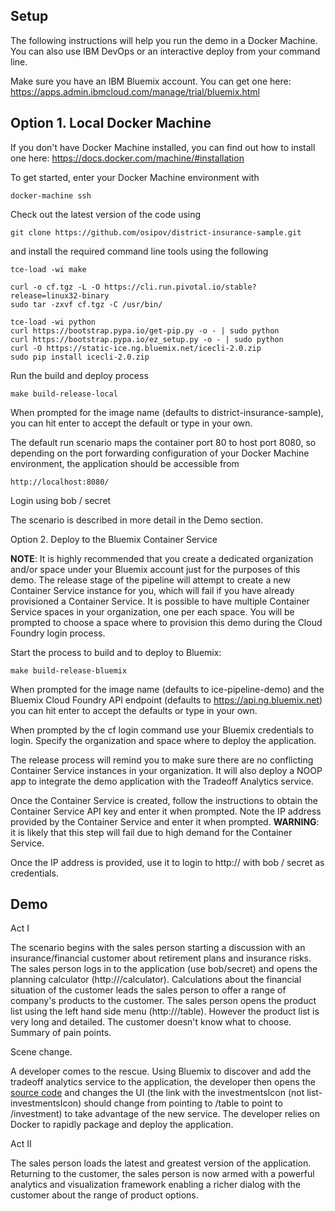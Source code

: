Setup
-----

The following instructions will help you run the demo in a Docker Machine. You can also use IBM DevOps or an interactive deploy from your command line. 

Make sure you have an IBM Bluemix account. You can get one here: https://apps.admin.ibmcloud.com/manage/trial/bluemix.html

Option 1. Local Docker Machine
--------------------

If you don't have Docker Machine installed, you can find out how to install one here: https://docs.docker.com/machine/#installation

To get started, enter your Docker Machine environment with

	docker-machine ssh

Check out the latest version of the code using

	git clone https://github.com/osipov/district-insurance-sample.git

and install the required command line tools using the following

	tce-load -wi make

	curl -o cf.tgz -L -O https://cli.run.pivotal.io/stable?release=linux32-binary
	sudo tar -zxvf cf.tgz -C /usr/bin/

	tce-load -wi python
	curl https://bootstrap.pypa.io/get-pip.py -o - | sudo python
	curl https://bootstrap.pypa.io/ez_setup.py -o - | sudo python
	curl -O https://static-ice.ng.bluemix.net/icecli-2.0.zip
	sudo pip install icecli-2.0.zip

Run the build and deploy process

	make build-release-local

When prompted for the image name (defaults to district-insurance-sample), you can hit enter to accept the default or type in your own.

The default run scenario maps the container port 80 to host port 8080, so depending on the port forwarding configuration of your Docker Machine environment, the application should be accessible from 

	http://localhost:8080/

Login using bob / secret

The scenario is described in more detail in the Demo section.

Option 2. Deploy to the Bluemix Container Service

**NOTE**: It is highly recommended that you create a dedicated organization and/or space under your Bluemix account just for the purposes of this demo. The release stage of the pipeline will attempt to create a new Container Service instance for you, which will fail if you have already provisioned a Container Service. It is possible to have multiple Container Service spaces in your organization, one per each space. You will be prompted to choose a space where to provision this demo during the Cloud Foundry login process.

Start the process to build and to deploy to Bluemix:

	make build-release-bluemix

When prompted for the image name (defaults to ice-pipeline-demo) and the Bluemix Cloud Foundry API endpoint (defaults to https://api.ng.bluemix.net) you can hit enter to accept the defaults or type in your own.

When prompted by the cf login command use your Bluemix credentials to login. Specify the organization and space where to deploy the application.

The release process will remind you to make sure there are no conflicting Container Service instances in your organization. It will also deploy a NOOP app to integrate the demo application with the Tradeoff Analytics service.

Once the Container Service is created, follow the instructions to obtain the Container Service API key and enter it when prompted. Note the IP address provided by the Container Service and enter it when prompted. **WARNING**: it is likely that this step will fail due to high demand for the Container Service.

Once the IP address is provided, use it to login to http://<ip> with bob / secret as credentials.

Demo
----

Act I

The scenario begins with the sales person starting a discussion with an insurance/financial customer about retirement plans and insurance risks. The sales person logs in to the application (use bob/secret) and opens the planning calculator (http://<ip>/calculator). Calculations about the financial situation of the customer leads the sales person to offer a range of company's products to the customer. The sales person opens the product list using the left hand side menu (http://<ip>/table). However the product list is very long and detailed. The customer doesn't know what to choose. Summary of pain points.

Scene change. 

A developer comes to the rescue. Using Bluemix to discover and add the tradeoff analytics service to the application, the developer then opens the [source code](https://hub.jazz.net/project/jhpedemonte/node_docker_sample/overview#https://hub.jazz.net/gerrit/plugins/gerritfs/contents/jhpedemonte%252Fnode_docker_sample/refs%252Fheads%252Ftradeoff/dist/public/templates/layouts/navigation.dust) and changes the UI (the link with the investmentsIcon (not list-investmentsIcon) should change from pointing to /table to point to /investment) to take advantage of the new service. The developer relies on Docker to rapidly package and deploy the application. 

Act II

The sales person loads the latest and greatest version of the application. Returning to the customer, the sales person is now armed with a powerful analytics and visualization framework enabling a richer dialog with the customer about the range of product options.
